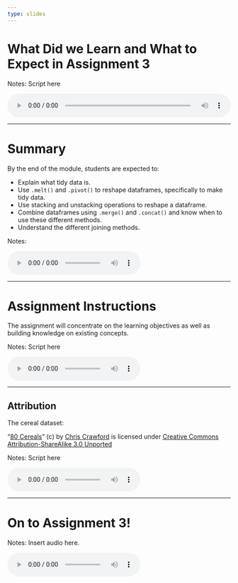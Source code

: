 ```yaml
---
type: slides
---
```


# What Did we Learn and What to Expect in Assignment 3

Notes: Script here
<html>
<audio controls  style="width: 100%;">
  <source src="/placeholder_audio.mp3" />
</audio></html>

---

# Summary  

By the end of the module, students are expected to:
- Explain what tidy data is.
- Use `.melt()` and `.pivot()` to reshape dataframes, specifically to make tidy data.
- Use stacking and unstacking operations to reshape a dataframe.
- Combine dataframes using `.merge()` and `.concat()` and know when to use these different methods.
- Understand the different joining methods.

Notes:
<html>
<audio controls >
  <source src="/placeholder_audio.mp3" />
</audio></html>

---

# Assignment Instructions

The assignment will concentrate on the learning objectives as well as building knowledge on existing concepts. 

Notes: Script here
<html>
<audio controls >
  <source src="/placeholder_audio.mp3" />
</audio></html>

---

## Attribution

The cereal dataset:

 “[80 Cereals](https://www.kaggle.com/crawford/80-cereals/)” (c) by [Chris Crawford](https://www.linkedin.com/in/crawforc3/) is licensed
under [Creative Commons Attribution-ShareAlike 3.0 Unported](http://creativecommons.org/licenses/by-sa/3.0/)


Notes: Script here
<html>
<audio controls >
  <source src="/placeholder_audio.mp3" />
</audio></html>

---

# On to Assignment 3!

Notes: Insert audio here.

<html>
<audio controls >
  <source src="/placeholder_audio.mp3" />
</audio></html>



